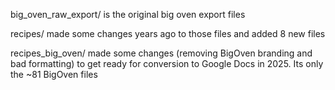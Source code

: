 big_oven_raw_export/ is the original big oven export files

recipes/ made some changes years ago to those files and added 8 new files

recipes_big_oven/ made some changes (removing BigOven branding and bad formatting) to get ready for conversion to Google Docs in 2025. Its only the ~81 BigOven files
